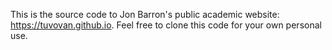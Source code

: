 This is the source code to Jon Barron's public academic website: https://tuvovan.github.io. Feel free to clone this code for your own personal use.